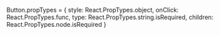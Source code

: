 Button.propTypes = {
  style: React.PropTypes.object,
  onClick: React.PropTypes.func,
  type: React.PropTypes.string.isRequired,
  children: React.PropTypes.node.isRequired
}
